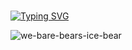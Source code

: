 #
[![Typing SVG](https://readme-typing-svg.demolab.com/?lines=PROPUTA;FRANCIS)](https://git.io/typing-svg)




![we-bare-bears-ice-bear](https://github.com/lightdcreator/lightdcreator/assets/71037359/dec738bb-1bac-4d35-9c85-75bdb186b82c)



<!--
**lightdcreator/lightdcreator** is a ✨ _special_ ✨ repository because its `README.md` (this file) appears on your GitHub profile.

Here are some ideas to get you started:

- 🔭 I’m currently working on ...
- 🌱 I’m currently learning ...
- 👯 I’m looking to collaborate on ...
- 🤔 I’m looking for help with ...
- 💬 Ask me about ...
- 📫 How to reach me: ...
- 😄 Pronouns: ...
- ⚡ Fun fact: ...
-->
